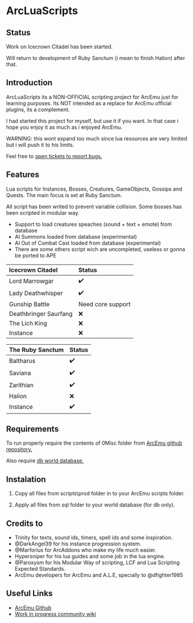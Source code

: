 # ArcLuaScripts

## Status

Work on Icecrown Citadel has been started.

Will return to development of Ruby Sanctum (i mean to finish Halion) after that.

## Introduction

ArcLuaScripts its a NON-OFFICIAL scripting project for ArcEmu just for learning purposes. Its NOT intended as a replace for ArcEmu official plugins, its a complement.

I had started this project for myself, but use it if you want. In that case i hope you enjoy it as much as i enjoyed ArcEmu.

WARNING: this wont expand too much since lua resources are very limited but i will push it to his limits.

Feel free to [open tickets to report bugs.](https://github.com/cressidagp/arcluascripts/issues/new)


## Features

Lua scripts for Instances, Bosses, Creatures, GameObjects, Gossips and Quests. The main focus is set at Ruby Sanctum.

All script has been writed to prevent variable collision. Some bosses has been scripted in modular way.

* Support to load creatures speaches (sound + text + emote) from database
* AI Summons loaded from database (experimental)
* AI Out of Combat Cast loaded from database (experimental)
* There are some others script wich are uncompleted, useless or gonna be ported to APE

Icecrown Citadel  | Status
:-- | :--
Lord Marrowgar | :heavy_check_mark:
Lady Deathwhisper | :heavy_check_mark:
Gunship Battle | Need core support
Deathbringer Saurfang | :x:
The Lich King | :x:
Instance | :x:

The Ruby Sanctum  | Status
:-- | :--
Baltharus | :heavy_check_mark:
Saviana | :heavy_check_mark:
Zarithian | :heavy_check_mark:
Halion | :x:
Instance | :heavy_check_mark:


## Requirements

To run properly require the contents of 0Misc folder from [ArcEmu github repository.](https://github.com/arcemu/arcemu/tree/master/src/scripts/lua/0Misc)

Also require [db world database.](https://github.com/arcemu/db)


## Instalation

1. Copy all files from scripts\prod folder in to your ArcEmu scripts folder.

2. Apply all files from sql folder to your world database (for db only).


## Credits to

* Trinity for texts, sound ids, timers, spell ids and some inspiration.
* @DarkAngel39 for his instance progression system.
* @Marforius for ArcAddons who make my life much easier.
* Hypersniper for his lua guides and some job in the lua engine.
* @Paroxysm for his Modular Way of scripting, LCF and Lua Scripting Expected Standards.
* ArcEmu developers for ArcEmu and A.L.E, specially to @dfighter1985


## Useful Links

* [ArcEmu Github](https://github.com/arcemu)
* [Work in progress community wiki](https://arcemu.fandom.com/wiki/Arcemu_Wiki)